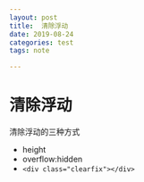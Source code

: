 ```yaml
---
layout: post
title:  清除浮动
date: 2019-08-24
categories: test
tags: note

---
```


# 清除浮动

清除浮动的三种方式

- height
- overflow:hidden
- `<div class="clearfix"></div>`